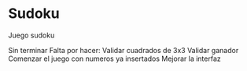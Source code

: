 # Sudoku
Juego sudoku 

Sin terminar
Falta por hacer: 
                  Validar cuadrados de 3x3
                  Validar ganador
                  Comenzar el juego con numeros ya insertados
                  Mejorar la interfaz
